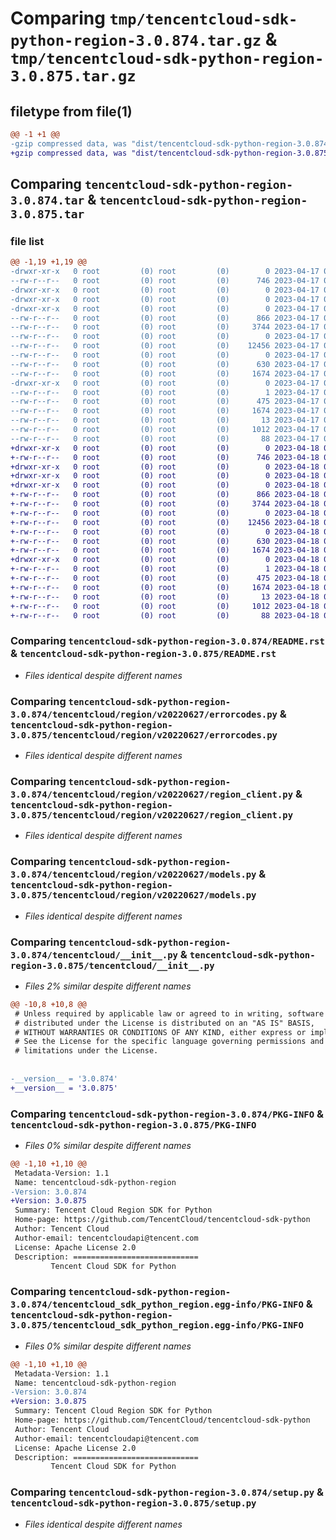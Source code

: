# Comparing `tmp/tencentcloud-sdk-python-region-3.0.874.tar.gz` & `tmp/tencentcloud-sdk-python-region-3.0.875.tar.gz`

## filetype from file(1)

```diff
@@ -1 +1 @@
-gzip compressed data, was "dist/tencentcloud-sdk-python-region-3.0.874.tar", last modified: Mon Apr 17 00:43:03 2023, max compression
+gzip compressed data, was "dist/tencentcloud-sdk-python-region-3.0.875.tar", last modified: Tue Apr 18 00:48:56 2023, max compression
```

## Comparing `tencentcloud-sdk-python-region-3.0.874.tar` & `tencentcloud-sdk-python-region-3.0.875.tar`

### file list

```diff
@@ -1,19 +1,19 @@
-drwxr-xr-x   0 root         (0) root         (0)        0 2023-04-17 00:43:03.000000 tencentcloud-sdk-python-region-3.0.874/
--rw-r--r--   0 root         (0) root         (0)      746 2023-04-17 00:43:03.000000 tencentcloud-sdk-python-region-3.0.874/README.rst
-drwxr-xr-x   0 root         (0) root         (0)        0 2023-04-17 00:43:03.000000 tencentcloud-sdk-python-region-3.0.874/tencentcloud/
-drwxr-xr-x   0 root         (0) root         (0)        0 2023-04-17 00:43:03.000000 tencentcloud-sdk-python-region-3.0.874/tencentcloud/region/
-drwxr-xr-x   0 root         (0) root         (0)        0 2023-04-17 00:43:03.000000 tencentcloud-sdk-python-region-3.0.874/tencentcloud/region/v20220627/
--rw-r--r--   0 root         (0) root         (0)      866 2023-04-17 00:43:03.000000 tencentcloud-sdk-python-region-3.0.874/tencentcloud/region/v20220627/errorcodes.py
--rw-r--r--   0 root         (0) root         (0)     3744 2023-04-17 00:43:03.000000 tencentcloud-sdk-python-region-3.0.874/tencentcloud/region/v20220627/region_client.py
--rw-r--r--   0 root         (0) root         (0)        0 2023-04-17 00:43:03.000000 tencentcloud-sdk-python-region-3.0.874/tencentcloud/region/v20220627/__init__.py
--rw-r--r--   0 root         (0) root         (0)    12456 2023-04-17 00:43:03.000000 tencentcloud-sdk-python-region-3.0.874/tencentcloud/region/v20220627/models.py
--rw-r--r--   0 root         (0) root         (0)        0 2023-04-17 00:43:03.000000 tencentcloud-sdk-python-region-3.0.874/tencentcloud/region/__init__.py
--rw-r--r--   0 root         (0) root         (0)      630 2023-04-17 00:43:03.000000 tencentcloud-sdk-python-region-3.0.874/tencentcloud/__init__.py
--rw-r--r--   0 root         (0) root         (0)     1674 2023-04-17 00:43:03.000000 tencentcloud-sdk-python-region-3.0.874/PKG-INFO
-drwxr-xr-x   0 root         (0) root         (0)        0 2023-04-17 00:43:03.000000 tencentcloud-sdk-python-region-3.0.874/tencentcloud_sdk_python_region.egg-info/
--rw-r--r--   0 root         (0) root         (0)        1 2023-04-17 00:43:03.000000 tencentcloud-sdk-python-region-3.0.874/tencentcloud_sdk_python_region.egg-info/dependency_links.txt
--rw-r--r--   0 root         (0) root         (0)      475 2023-04-17 00:43:03.000000 tencentcloud-sdk-python-region-3.0.874/tencentcloud_sdk_python_region.egg-info/SOURCES.txt
--rw-r--r--   0 root         (0) root         (0)     1674 2023-04-17 00:43:03.000000 tencentcloud-sdk-python-region-3.0.874/tencentcloud_sdk_python_region.egg-info/PKG-INFO
--rw-r--r--   0 root         (0) root         (0)       13 2023-04-17 00:43:03.000000 tencentcloud-sdk-python-region-3.0.874/tencentcloud_sdk_python_region.egg-info/top_level.txt
--rw-r--r--   0 root         (0) root         (0)     1012 2023-04-17 00:43:03.000000 tencentcloud-sdk-python-region-3.0.874/setup.py
--rw-r--r--   0 root         (0) root         (0)       88 2023-04-17 00:43:03.000000 tencentcloud-sdk-python-region-3.0.874/setup.cfg
+drwxr-xr-x   0 root         (0) root         (0)        0 2023-04-18 00:48:56.000000 tencentcloud-sdk-python-region-3.0.875/
+-rw-r--r--   0 root         (0) root         (0)      746 2023-04-18 00:48:56.000000 tencentcloud-sdk-python-region-3.0.875/README.rst
+drwxr-xr-x   0 root         (0) root         (0)        0 2023-04-18 00:48:56.000000 tencentcloud-sdk-python-region-3.0.875/tencentcloud/
+drwxr-xr-x   0 root         (0) root         (0)        0 2023-04-18 00:48:56.000000 tencentcloud-sdk-python-region-3.0.875/tencentcloud/region/
+drwxr-xr-x   0 root         (0) root         (0)        0 2023-04-18 00:48:56.000000 tencentcloud-sdk-python-region-3.0.875/tencentcloud/region/v20220627/
+-rw-r--r--   0 root         (0) root         (0)      866 2023-04-18 00:48:56.000000 tencentcloud-sdk-python-region-3.0.875/tencentcloud/region/v20220627/errorcodes.py
+-rw-r--r--   0 root         (0) root         (0)     3744 2023-04-18 00:48:56.000000 tencentcloud-sdk-python-region-3.0.875/tencentcloud/region/v20220627/region_client.py
+-rw-r--r--   0 root         (0) root         (0)        0 2023-04-18 00:48:56.000000 tencentcloud-sdk-python-region-3.0.875/tencentcloud/region/v20220627/__init__.py
+-rw-r--r--   0 root         (0) root         (0)    12456 2023-04-18 00:48:56.000000 tencentcloud-sdk-python-region-3.0.875/tencentcloud/region/v20220627/models.py
+-rw-r--r--   0 root         (0) root         (0)        0 2023-04-18 00:48:56.000000 tencentcloud-sdk-python-region-3.0.875/tencentcloud/region/__init__.py
+-rw-r--r--   0 root         (0) root         (0)      630 2023-04-18 00:48:56.000000 tencentcloud-sdk-python-region-3.0.875/tencentcloud/__init__.py
+-rw-r--r--   0 root         (0) root         (0)     1674 2023-04-18 00:48:56.000000 tencentcloud-sdk-python-region-3.0.875/PKG-INFO
+drwxr-xr-x   0 root         (0) root         (0)        0 2023-04-18 00:48:56.000000 tencentcloud-sdk-python-region-3.0.875/tencentcloud_sdk_python_region.egg-info/
+-rw-r--r--   0 root         (0) root         (0)        1 2023-04-18 00:48:56.000000 tencentcloud-sdk-python-region-3.0.875/tencentcloud_sdk_python_region.egg-info/dependency_links.txt
+-rw-r--r--   0 root         (0) root         (0)      475 2023-04-18 00:48:56.000000 tencentcloud-sdk-python-region-3.0.875/tencentcloud_sdk_python_region.egg-info/SOURCES.txt
+-rw-r--r--   0 root         (0) root         (0)     1674 2023-04-18 00:48:56.000000 tencentcloud-sdk-python-region-3.0.875/tencentcloud_sdk_python_region.egg-info/PKG-INFO
+-rw-r--r--   0 root         (0) root         (0)       13 2023-04-18 00:48:56.000000 tencentcloud-sdk-python-region-3.0.875/tencentcloud_sdk_python_region.egg-info/top_level.txt
+-rw-r--r--   0 root         (0) root         (0)     1012 2023-04-18 00:48:56.000000 tencentcloud-sdk-python-region-3.0.875/setup.py
+-rw-r--r--   0 root         (0) root         (0)       88 2023-04-18 00:48:56.000000 tencentcloud-sdk-python-region-3.0.875/setup.cfg
```

### Comparing `tencentcloud-sdk-python-region-3.0.874/README.rst` & `tencentcloud-sdk-python-region-3.0.875/README.rst`

 * *Files identical despite different names*

### Comparing `tencentcloud-sdk-python-region-3.0.874/tencentcloud/region/v20220627/errorcodes.py` & `tencentcloud-sdk-python-region-3.0.875/tencentcloud/region/v20220627/errorcodes.py`

 * *Files identical despite different names*

### Comparing `tencentcloud-sdk-python-region-3.0.874/tencentcloud/region/v20220627/region_client.py` & `tencentcloud-sdk-python-region-3.0.875/tencentcloud/region/v20220627/region_client.py`

 * *Files identical despite different names*

### Comparing `tencentcloud-sdk-python-region-3.0.874/tencentcloud/region/v20220627/models.py` & `tencentcloud-sdk-python-region-3.0.875/tencentcloud/region/v20220627/models.py`

 * *Files identical despite different names*

### Comparing `tencentcloud-sdk-python-region-3.0.874/tencentcloud/__init__.py` & `tencentcloud-sdk-python-region-3.0.875/tencentcloud/__init__.py`

 * *Files 2% similar despite different names*

```diff
@@ -10,8 +10,8 @@
 # Unless required by applicable law or agreed to in writing, software
 # distributed under the License is distributed on an "AS IS" BASIS,
 # WITHOUT WARRANTIES OR CONDITIONS OF ANY KIND, either express or implied.
 # See the License for the specific language governing permissions and
 # limitations under the License.
 
 
-__version__ = '3.0.874'
+__version__ = '3.0.875'
```

### Comparing `tencentcloud-sdk-python-region-3.0.874/PKG-INFO` & `tencentcloud-sdk-python-region-3.0.875/PKG-INFO`

 * *Files 0% similar despite different names*

```diff
@@ -1,10 +1,10 @@
 Metadata-Version: 1.1
 Name: tencentcloud-sdk-python-region
-Version: 3.0.874
+Version: 3.0.875
 Summary: Tencent Cloud Region SDK for Python
 Home-page: https://github.com/TencentCloud/tencentcloud-sdk-python
 Author: Tencent Cloud
 Author-email: tencentcloudapi@tencent.com
 License: Apache License 2.0
 Description: ============================
         Tencent Cloud SDK for Python
```

### Comparing `tencentcloud-sdk-python-region-3.0.874/tencentcloud_sdk_python_region.egg-info/PKG-INFO` & `tencentcloud-sdk-python-region-3.0.875/tencentcloud_sdk_python_region.egg-info/PKG-INFO`

 * *Files 0% similar despite different names*

```diff
@@ -1,10 +1,10 @@
 Metadata-Version: 1.1
 Name: tencentcloud-sdk-python-region
-Version: 3.0.874
+Version: 3.0.875
 Summary: Tencent Cloud Region SDK for Python
 Home-page: https://github.com/TencentCloud/tencentcloud-sdk-python
 Author: Tencent Cloud
 Author-email: tencentcloudapi@tencent.com
 License: Apache License 2.0
 Description: ============================
         Tencent Cloud SDK for Python
```

### Comparing `tencentcloud-sdk-python-region-3.0.874/setup.py` & `tencentcloud-sdk-python-region-3.0.875/setup.py`

 * *Files identical despite different names*

